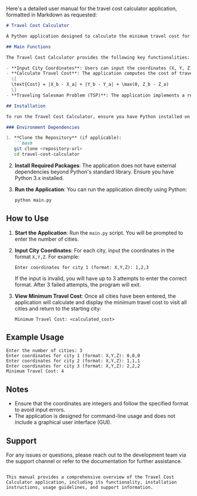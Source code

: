 Here's a detailed user manual for the travel cost calculator application, formatted in Markdown as requested:

```markdown
# Travel Cost Calculator

A Python application designed to calculate the minimum travel cost for visiting multiple cities based on their 3D coordinates.

## Main Functions

The Travel Cost Calculator provides the following key functionalities:

- **Input City Coordinates**: Users can input the coordinates (X, Y, Z) for each city.
- **Calculate Travel Cost**: The application computes the cost of traveling between cities using the formula:
  \[
  \text{Cost} = |X_b - X_a| + |Y_b - Y_a| + \max(0, Z_b - Z_a)
  \]
- **Traveling Salesman Problem (TSP)**: The application implements a recursive approach with memoization to find the minimum travel cost to visit all cities and return to the starting city.

## Installation

To run the Travel Cost Calculator, ensure you have Python installed on your system. You can download it from [python.org](https://www.python.org/downloads/).

### Environment Dependencies

1. **Clone the Repository** (if applicable):
   ```bash
   git clone <repository-url>
   cd travel-cost-calculator
   ```

2. **Install Required Packages**:
   The application does not have external dependencies beyond Python's standard library. Ensure you have Python 3.x installed.

3. **Run the Application**:
   You can run the application directly using Python:
   ```bash
   python main.py
   ```

## How to Use

1. **Start the Application**:
   Run the `main.py` script. You will be prompted to enter the number of cities.

2. **Input City Coordinates**:
   For each city, input the coordinates in the format `X,Y,Z`. For example:
   ```
   Enter coordinates for city 1 (format: X,Y,Z): 1,2,3
   ```

   If the input is invalid, you will have up to 3 attempts to enter the correct format. After 3 failed attempts, the program will exit.

3. **View Minimum Travel Cost**:
   Once all cities have been entered, the application will calculate and display the minimum travel cost to visit all cities and return to the starting city:
   ```
   Minimum Travel Cost: <calculated_cost>
   ```

## Example Usage

```plaintext
Enter the number of cities: 3
Enter coordinates for city 1 (format: X,Y,Z): 0,0,0
Enter coordinates for city 2 (format: X,Y,Z): 1,1,1
Enter coordinates for city 3 (format: X,Y,Z): 2,2,2
Minimum Travel Cost: 4
```

## Notes

- Ensure that the coordinates are integers and follow the specified format to avoid input errors.
- The application is designed for command-line usage and does not include a graphical user interface (GUI).

## Support

For any issues or questions, please reach out to the development team via the support channel or refer to the documentation for further assistance.

```

This manual provides a comprehensive overview of the Travel Cost Calculator application, including its functionality, installation instructions, usage guidelines, and support information.